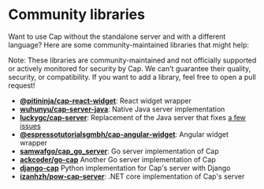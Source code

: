 # Community libraries

Want to use Cap without the standalone server and with a different language? Here are some community-maintained libraries that might help:

Note: These libraries are community-maintained and not officially supported or actively monitored for security by Cap. We can't guarantee their quality, security, or compatibility. If you want to add a library, feel free to open a pull request!

- **[@pitininja/cap-react-widget](https://www.npmjs.com/package/@pitininja/cap-react-widget)**: React widget wrapper
- **[wuhunyu/cap-server-java](https://github.com/wuhunyu/cap-server-java)**: Native Java server implementation
- **[luckygc/cap-server](https://github.com/luckygc/cap-server)**: Replacement of the Java server that fixes [a few issues](https://github.com/tiagorangel1/cap/issues/69#issuecomment-3079407189)
- **[@espressotutorialsgmbh/cap-angular-widget](https://www.npmjs.com/package/@espressotutorialsgmbh/cap-angular-widget)**: Angular widget wrapper
- **[samwafgo/cap_go_server](https://github.com/samwafgo/cap_go_server)**: Go server implementation of Cap
- **[ackcoder/go-cap](https://github.com/ackcoder/go-cap)** Another Go server implementation of Cap
- **[django-cap](https://pypi.org/project/django-cap/)** Python implementation for Cap's server with Django
- **[izanhzh/pow-cap-server](https://github.com/izanhzh/pow-cap-server)**: .NET core implementation of Cap's server
